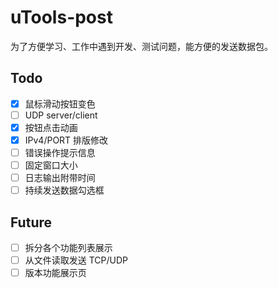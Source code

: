 # uTools-post

为了方便学习、工作中遇到开发、测试问题，能方便的发送数据包。

## Todo

- [x] 鼠标滑动按钮变色
- [ ] UDP server/client
- [x] 按钮点击动画
- [x] IPv4/PORT 排版修改
- [ ] 错误操作提示信息
- [ ] 固定窗口大小
- [ ] 日志输出附带时间
- [ ] 持续发送数据勾选框

## Future

- [ ] 拆分各个功能列表展示
- [ ] 从文件读取发送 TCP/UDP
- [ ] 版本功能展示页
